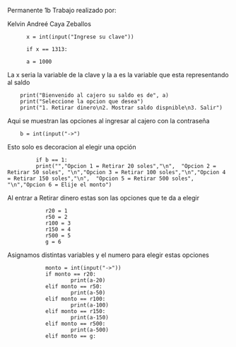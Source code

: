  Permanente 1b Trabajo realizado por:
 
 Kelvin Andreé Caya Zeballos
          
          
          x = int(input("Ingrese su clave"))

          if x == 1313:

          a = 1000

La x seria la variable de la clave y la a es la variable que esta representando al saldo


        print("Bienvenido al cajero su saldo es de", a)
        print("Seleccione la opcion que desea")
        print("1. Retirar dinero\n2. Mostrar saldo dispnible\n3. Salir")

Aqui se muestran las opciones al ingresar al cajero con la contraseña

        b = int(input("->")
Esto solo es decoracion al elegir una opción

             if b == 1:
             print("","Opcion 1 = Retirar 20 soles","\n",  "Opcion 2 = Retirar 50 soles", "\n","Opcion 3 = Retirar 100 soles","\n","Opcion 4 = Retirar 150 soles","\n",  "Opcion 5 = Retirar 500 soles", "\n","Opcion 6 = Elije el monto")
             
Al entrar a Retirar dinero estas son las opciones que te da a elegir

                r20 = 1
                r50 = 2
                r100 = 3
                r150 = 4
                r500 = 5
                g = 6
                
Asignamos distintas variables y el numero para elegir estas opciones 

                monto = int(input("->"))
                if monto == r20:
                        print(a-20)
                elif monto == r50:
                        print(a-50)
                elif monto == r100:
                        print(a-100)
                elif monto == r150:
                        print(a-150)
                elif monto == r500:
                        print(a-500)
                elif monto == g:

